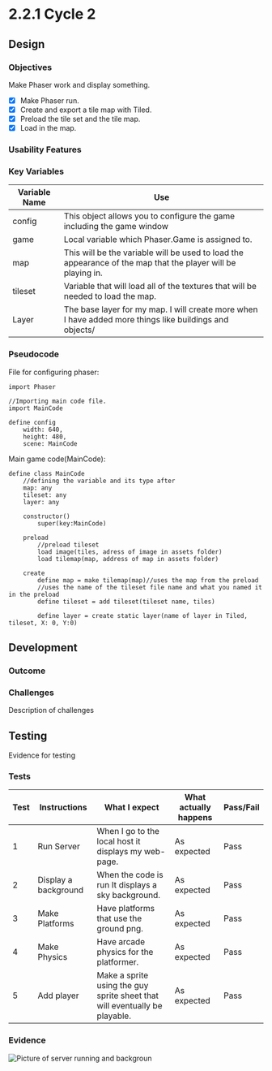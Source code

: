 # 2.2.1 Cycle 2

## Design

### Objectives

Make Phaser work and display something.

* [x] Make Phaser run.
* [x] Create and export a tile map with Tiled.
* [x] Preload the tile set and the tile map.
* [x] Load in the map.

### Usability Features

### Key Variables

| Variable Name | Use                                                                                                          |
| ------------- | ------------------------------------------------------------------------------------------------------------ |
| config        | This object allows you to configure the game including the game window                                       |
| game          | Local variable which Phaser.Game is assigned to.                                                             |
| map           | This will be the variable will be used to load the appearance of the map that the player will be playing in. |
| tileset       | Variable that will load all of the textures that will be needed to load the map.                             |
| Layer         | The base layer for my map. I will create more when I have added more things like buildings and objects/      |

### Pseudocode

File for configuring phaser:

```
import Phaser

//Importing main code file.
import MainCode

define config
    width: 640,
    height: 480,
    scene: MainCode
```

Main game code(MainCode):

```
define class MainCode
    //defining the variable and its type after
    map: any
    tileset: any
    layer: any
    
    constructor()
        super(key:MainCode)
    
    preload
        //preload tileset
        load image(tiles, adress of image in assets folder)
        load tilemap(map, address of map in assets folder)
    
    create
        define map = make tilemap(map)//uses the map from the preload
        //uses the name of the tileset file name and what you named it in the preload
        define tileset = add tileset(tileset name, tiles)
        
        define layer = create static layer(name of layer in Tiled, tileset, X: 0, Y:0)
```

## Development

### Outcome

### Challenges

Description of challenges

## Testing

Evidence for testing

### Tests

| Test | Instructions         | What I expect                                                              | What actually happens | Pass/Fail |
| ---- | -------------------- | -------------------------------------------------------------------------- | --------------------- | --------- |
| 1    | Run Server           | When I go to the local host it displays my web-page.                       | As expected           | Pass      |
| 2    | Display a background | When the code is run It displays a sky background.                         | As expected           | Pass      |
| 3    | Make Platforms       | Have platforms that use the ground png.                                    | As expected           | Pass      |
| 4    | Make Physics         | Have arcade physics for the platformer.                                    | As expected           | Pass      |
| 5    | Add player           | Make a sprite using the guy sprite sheet that will eventually be playable. | As expected           | Pass      |

### Evidence

![Picture of server running and backgroun](<../.gitbook/assets/2022-04-08-174251\_1920x1080\_scrot (1).png>)
